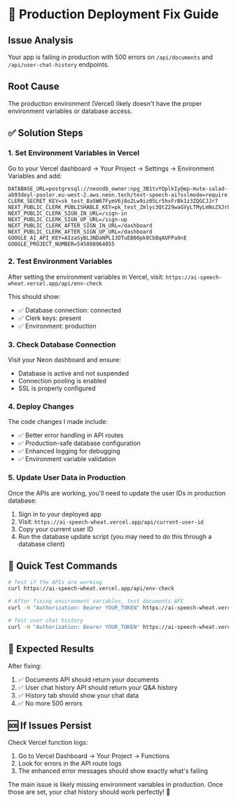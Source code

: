 # 🚀 Production Deployment Fix Guide

## Issue Analysis
Your app is failing in production with 500 errors on `/api/documents` and `/api/user-chat-history` endpoints.

## Root Cause
The production environment (Vercel) likely doesn't have the proper environment variables or database access.

## ✅ Solution Steps

### 1. Set Environment Variables in Vercel

Go to your Vercel dashboard → Your Project → Settings → Environment Variables and add:

```
DATABASE_URL=postgresql://neondb_owner:npg_3B1tvYQplkIy@ep-mute-salad-ab93deyl-pooler.eu-west-2.aws.neon.tech/text-speech-ai?sslmode=require
CLERK_SECRET_KEY=sk_test_8a5W67FymV6j8o2Lw9iz05Lr5hxFrBk1z3ZQGCJJr7
NEXT_PUBLIC_CLERK_PUBLISHABLE_KEY=pk_test_Zmlyc3QtZ29waGVyLTMyLmNsZXJrLmFjY291bnRzLmRldiQ
NEXT_PUBLIC_CLERK_SIGN_IN_URL=/sign-in
NEXT_PUBLIC_CLERK_SIGN_UP_URL=/sign-up
NEXT_PUBLIC_CLERK_AFTER_SIGN_IN_URL=/dashboard
NEXT_PUBLIC_CLERK_AFTER_SIGN_UP_URL=/dashboard
GOOGLE_AI_API_KEY=AIzaSyBL3NDaNPLIJDTuEB00pk8CbBqAUFPa9nE
GOOGLE_PROJECT_NUMBER=545088964055
```

### 2. Test Environment Variables

After setting the environment variables in Vercel, visit:
`https://ai-speech-wheat.vercel.app/api/env-check`

This should show:
- ✅ Database connection: connected
- ✅ Clerk keys: present
- ✅ Environment: production

### 3. Check Database Connection

Visit your Neon dashboard and ensure:
- Database is active and not suspended
- Connection pooling is enabled
- SSL is properly configured

### 4. Deploy Changes

The code changes I made include:
- ✅ Better error handling in API routes
- ✅ Production-safe database configuration
- ✅ Enhanced logging for debugging
- ✅ Environment variable validation

### 5. Update User Data in Production

Once the APIs are working, you'll need to update the user IDs in production database:

1. Sign in to your deployed app
2. Visit: `https://ai-speech-wheat.vercel.app/api/current-user-id`
3. Copy your current user ID
4. Run the database update script (you may need to do this through a database client)

## 🔧 Quick Test Commands

```bash
# Test if the APIs are working
curl https://ai-speech-wheat.vercel.app/api/env-check

# After fixing environment variables, test documents API
curl -H "Authorization: Bearer YOUR_TOKEN" https://ai-speech-wheat.vercel.app/api/documents

# Test user chat history
curl -H "Authorization: Bearer YOUR_TOKEN" https://ai-speech-wheat.vercel.app/api/user-chat-history
```

## 📝 Expected Results

After fixing:
1. ✅ Documents API should return your documents
2. ✅ User chat history API should return your Q&A history
3. ✅ History tab should show your chat data
4. ✅ No more 500 errors

## 🆘 If Issues Persist

Check Vercel function logs:
1. Go to Vercel Dashboard → Your Project → Functions
2. Look for errors in the API route logs
3. The enhanced error messages should show exactly what's failing

The main issue is likely missing environment variables in production. Once those are set, your chat history should work perfectly! 🎉
